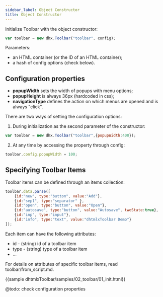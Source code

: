 ```yaml
---
sidebar_label: Object Constructor
title: Object Constructor
---          
```


Initialize Toolbar with the object constructor:

~~~js
var toolbar = new dhx.Toolbar("toolbar", config);
~~~

Parameters:

- an HTML container (or the ID of an HTML container);
- a hash of config options (check below).

## Configuration properties

- **popupWidth** sets the width of popups with menu options;
- **popupHeight** is always 36px (hardcoded in css);
- **navigationType** defines the action on which menus are opened and is always "click".

There are two ways of setting the configuration options:

1. During initialization as the second parameter of the constructor:

~~~js
var toolbar = new dhx.Toolbar("toolbar",{popupWidth:400});
~~~

2. At any time by accessing the property through config:

~~~js
toolbar.config.popupWidth = 100;
~~~

## Specifying Toolbar Items

Toolbar items can be defined through an items collection:

~~~js
toolbar.data.parse([
	{id:"new", type:"button", value:"Add"},
	{id:"sep1", type:"separator" },
	{id:"open", type:"button", value:"Open"},
	{id:"autosave", type:"button", value:"Autosave", twoState:true},
	{id:"inp", type:"input"},
	{id:"info", type:"text", value:"dhtmlxToolbar Demo"}
]);
~~~

Each item can have the following attributes:

- id - (string) id of a toolbar item
- type - (string) type of a toolbar item 
- ...

For details on attributes of specific toolbar items, read toolbar/from_script.md.
  
{{sample dhtmlxToolbar/samples/02_toolbar/01_init.html}}

@todo: check configuration properties
  